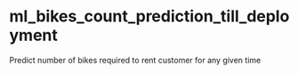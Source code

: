 # ml_bikes_count_prediction_till_deployment

Predict number of bikes required to rent customer for any given time
